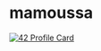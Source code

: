 # mamoussa
[![42 Profile Card](https://1337-readme.vercel.app/api/profile?cursus=42cursus&dark=true&login=mamoussa)](https://github.com/mohouyizme/1337-readme)
